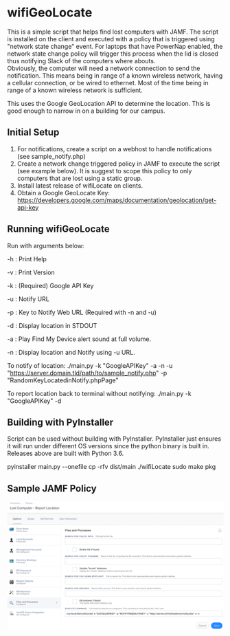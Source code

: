 # wifiGeoLocate
This is a simple script that helps find lost computers with JAMF. The script is installed on the client and executed with
a policy that is triggered using "network state change" event.  For laptops that have PowerNap enabled, the network 
state change policy will trigger this process when the lid is closed thus notifying Slack of the computers where abouts.  
Obviously, the computer will need a network connection to send the notification.  This means being in range of a known
wireless network, having a cellular connection, or be wired to ethernet.  Most of the time being in range of a known 
wireless network is sufficient.

This uses the Google GeoLocation API to determine the location. This is good enough to narrow in on a building for our 
campus.

## Initial Setup
1)  For notifications, create a script on a webhost to handle notifications (see sample_notify.php)
2)  Create a network change triggered policy in JAMF to execute the script (see example below).  It is suggest to scope
this policy to only computers that are lost using a static group.
3)  Install latest release of wifiLocate on clients.
4)  Obtain a Google GeoLocate Key: https://developers.google.com/maps/documentation/geolocation/get-api-key


## Running wifiGeoLocate
Run with arguments below:

  -h : Print Help

  -v : Print Version

  -k : (Required) Google API Key

  -u : Notify URL

  -p : Key to Notify Web URL (Required with -n and -u)

  -d : Display location in STDOUT
  
  -a : Play Find My Device alert sound at full volume.

  -n : Display location and Notify using -u URL.

To notify of location:
./main.py -k "GoogleAPIKey" -a -n -u "https://server.domain.tld/path/to/sample_notify.php" -p "RandomKeyLocatedinNotify.phpPage"

To report location back to terminal without notifying:
./main.py -k "GoogleAPIKey" -d


## Building with PyInstaller
Script can be used without building with PyInstaller.  PyInstaller just ensures it will run under different OS versions 
since the python binary is built in.  Releases above are built with Python 3.6.

pyinstaller main.py --onefile
cp -rfv dist/main ./wifiLocate
sudo make pkg

## Sample JAMF Policy
![example policy](images/example_policy.png)

